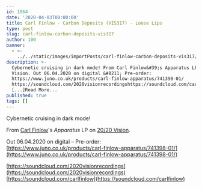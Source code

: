 ```yaml
---
id: 1064
date: '2020-04-03T00:00:00'
title: Carl Finlow - Carbon Deposits (VIS317) - Loose Lips
type: post
slug: carl-finlow-carbon-deposits-vis317
author: 100
banner:
  - >-
    ../../static/images/importPosts/carl-finlow-carbon-deposits-vis317/image1064.jpeg
description: >-
  Cybernetic cruising in dark mode! From Carl Finlow&#39;s Apparatus LP on 20/20
  Vision. Out 06.04.2020 on digital &#8211; Pre-order:
  https://www.juno.co.uk/products/carl-finlow-apparatus/741398-01/
  https://soundcloud.com/2020visionrecordingshttps://soundcloud.com/carlfinlow
  [...]Read More...
published: true
tags: []
---
```

Cybernetic cruising in dark mode!

From [Carl Finlow](https://www.2020recordings.com/carlfinlow-random-factor)'s _Apparatus_ LP on [20/20 Vision](https://www.2020recordings.com/).

Out 06.04.2020 on digital – Pre-order: [](https://www.juno.co.uk/products/carl-finlow-apparatus/741398-01/)[https://www.juno.co.uk/products/carl-finlow-apparatus/741398-01/](https://www.juno.co.uk/products/carl-finlow-apparatus/741398-01/)

[](https://soundcloud.com/2020visionrecordings)[https://soundcloud.com/2020visionrecordings](https://soundcloud.com/2020visionrecordings)  
[](https://soundcloud.com/carlfinlow)[https://soundcloud.com/carlfinlow](https://soundcloud.com/carlfinlow)